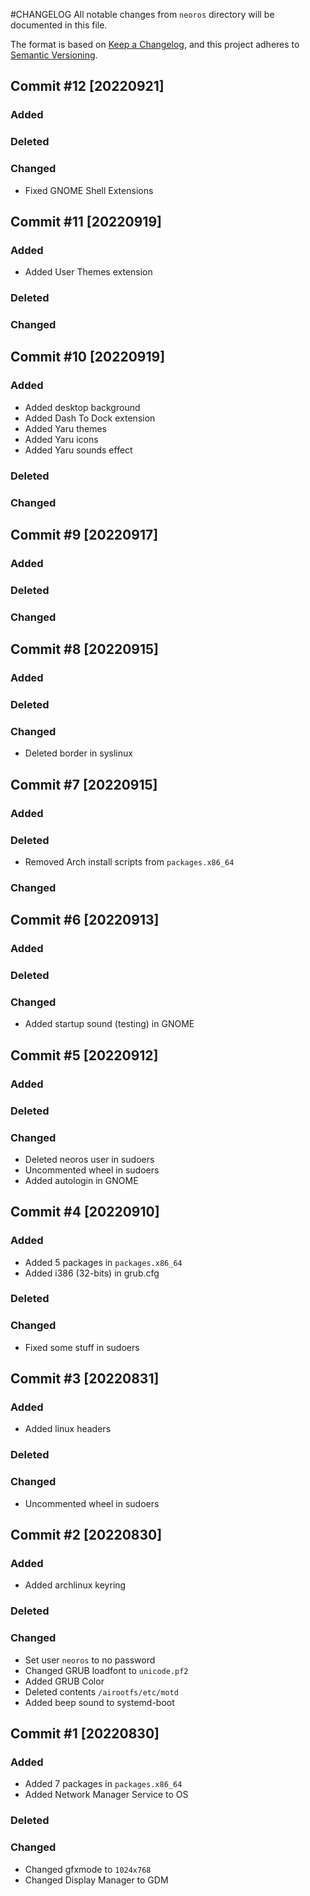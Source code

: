 #CHANGELOG
All notable changes from `neoros` directory will be documented in this file.

The format is based on [Keep a Changelog](https://keepachangelog.com/en/1.0.0/),
and this project adheres to [Semantic Versioning](https://semver.org/spec/v2.0.0.html).

## Commit #12 [20220921]
### Added
### Deleted
### Changed
- Fixed GNOME Shell Extensions

## Commit #11 [20220919]
### Added
- Added User Themes extension
### Deleted
### Changed

## Commit #10 [20220919]
### Added
- Added desktop background
- Added Dash To Dock extension
- Added Yaru themes
- Added Yaru icons
- Added Yaru sounds effect
### Deleted
### Changed

## Commit #9 [20220917]
### Added
### Deleted
### Changed

## Commit #8 [20220915]
### Added
### Deleted
### Changed
- Deleted border in syslinux

## Commit #7 [20220915]
### Added
### Deleted
- Removed Arch install scripts from `packages.x86_64`
### Changed

## Commit #6 [20220913]
### Added
### Deleted
### Changed
- Added startup sound (testing) in GNOME

## Commit #5 [20220912]
### Added
### Deleted
### Changed
- Deleted neoros user in sudoers
- Uncommented wheel in sudoers
- Added autologin in GNOME

## Commit #4 [20220910]
### Added
- Added 5 packages in `packages.x86_64`
- Added i386 (32-bits) in grub.cfg
### Deleted
### Changed
- Fixed some stuff in sudoers

## Commit #3 [20220831]
### Added
- Added linux headers
### Deleted
### Changed
- Uncommented wheel in sudoers

## Commit #2 [20220830]
### Added
- Added archlinux keyring
### Deleted
### Changed
- Set user `neoros` to no password
- Changed GRUB loadfont to `unicode.pf2`
- Added GRUB Color
- Deleted contents `/airootfs/etc/motd`
- Added beep sound to systemd-boot

## Commit #1 [20220830]
### Added
- Added 7 packages in `packages.x86_64`
- Added Network Manager Service to OS
### Deleted
### Changed
- Changed gfxmode to `1024x768`
- Changed Display Manager to GDM
